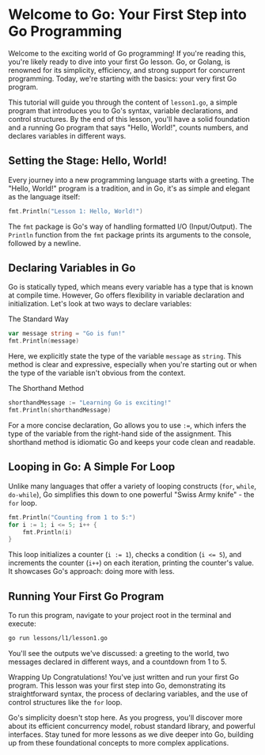 # Welcome to Go: Your First Step into Go Programming

Welcome to the exciting world of Go programming! If you're reading this, you're likely ready to dive into your first Go lesson. Go, or Golang, is renowned for its simplicity, efficiency, and strong support for concurrent programming. Today, we're starting with the basics: your very first Go program.

This tutorial will guide you through the content of `lesson1.go`, a simple program that introduces you to Go's syntax, variable declarations, and control structures. By the end of this lesson, you'll have a solid foundation and a running Go program that says "Hello, World!", counts numbers, and declares variables in different ways.

## Setting the Stage: Hello, World!

Every journey into a new programming language starts with a greeting. The "Hello, World!" program is a tradition, and in Go, it's as simple and elegant as the language itself:

```go
fmt.Println("Lesson 1: Hello, World!")
```

The `fmt` package is Go's way of handling formatted I/O (Input/Output). The `Println` function from the `fmt` package prints its arguments to the console, followed by a newline.

## Declaring Variables in Go

Go is statically typed, which means every variable has a type that is known at compile time. However, Go offers flexibility in variable declaration and initialization. Let's look at two ways to declare variables:

The Standard Way

```go
var message string = "Go is fun!"
fmt.Println(message)
```

Here, we explicitly state the type of the variable `message` as `string`. This method is clear and expressive, especially when you're starting out or when the type of the variable isn't obvious from the context.

The Shorthand Method

```go
shorthandMessage := "Learning Go is exciting!"
fmt.Println(shorthandMessage)
```

For a more concise declaration, Go allows you to use `:=`, which infers the type of the variable from the right-hand side of the assignment. This shorthand method is idiomatic Go and keeps your code clean and readable.

## Looping in Go: A Simple For Loop

Unlike many languages that offer a variety of looping constructs (`for`, `while`, `do-while`), Go simplifies this down to one powerful "Swiss Army knife" - the `for` loop.

```go
fmt.Println("Counting from 1 to 5:")
for i := 1; i <= 5; i++ {
    fmt.Println(i)
}
```

This loop initializes a counter (`i := 1`), checks a condition (`i <= 5`), and increments the counter (`i++`) on each iteration, printing the counter's value. It showcases Go's approach: doing more with less.

## Running Your First Go Program

To run this program, navigate to your project root in the terminal and execute:

```bash
go run lessons/l1/lesson1.go
```

You'll see the outputs we've discussed: a greeting to the world, two messages declared in different ways, and a countdown from 1 to 5.

Wrapping Up
Congratulations! You've just written and run your first Go program. This lesson was your first step into Go, demonstrating its straightforward syntax, the process of declaring variables, and the use of control structures like the `for` loop.

Go's simplicity doesn't stop here. As you progress, you'll discover more about its efficient concurrency model, robust standard library, and powerful interfaces. Stay tuned for more lessons as we dive deeper into Go, building up from these foundational concepts to more complex applications.